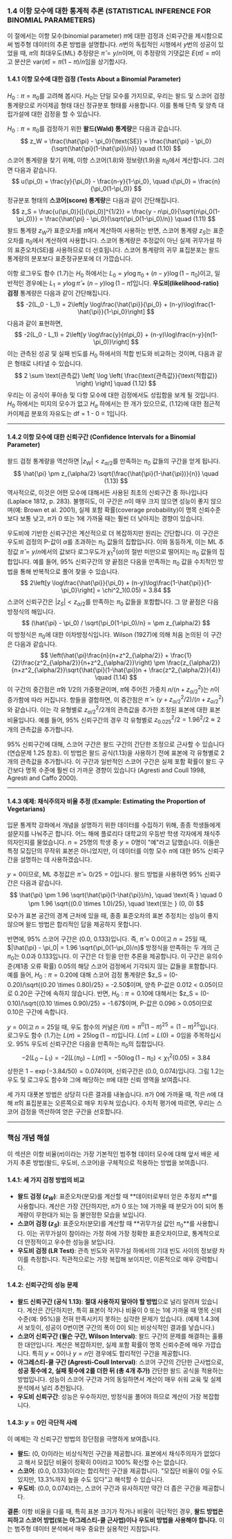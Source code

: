 ### **1.4 이항 모수에 대한 통계적 추론 (STATISTICAL INFERENCE FOR BINOMIAL PARAMETERS)**

이 절에서는 이항 모수(binomial parameter) $\pi$에 대한 검정과 신뢰구간을 제시함으로써 범주형 데이터의 추론 방법을 설명합니다. $n$번의 독립적인 시행에서 $y$번의 성공이 있었을 때, $\pi$의 최대우도(ML) 추정량은 $\hat{\pi} = y/n$이며, 이 추정량의 기댓값은 $E(\hat{\pi}) = \pi$이고 분산은 $\text{var}(\hat{\pi}) = \pi(1-\pi)/n$임을 상기합시다.

#### **1.4.1 이항 모수에 대한 검정 (Tests About a Binomial Parameter)**

$H_0: \pi = \pi_0$를 고려해 봅시다. $H_0$는 단일 모수를 가지므로, 우리는 왈드 및 스코어 검정 통계량으로 카이제곱 형태 대신 정규분포 형태를 사용합니다. 이를 통해 단측 및 양측 대립가설에 대한 검정을 할 수 있습니다.

$H_0: \pi = \pi_0$를 검정하기 위한 **왈드(Wald) 통계량**은 다음과 같습니다.
$$ z_W = \frac{\hat{\pi} - \pi_0}{\text{SE}} = \frac{\hat{\pi} - \pi_0}{\sqrt{\hat{\pi}(1-\hat{\pi})/n}} \quad (1.10) $$
스코어 통계량을 찾기 위해, 이항 스코어(1.8)와 정보량(1.9)을 $\pi_0$에서 계산합니다. 그러면 다음과 같습니다.
$$ u(\pi_0) = \frac{y}{\pi_0} - \frac{n-y}{1-\pi_0}, \quad ι(\pi_0) = \frac{n}{\pi_0(1-\pi_0)} $$
정규분포 형태의 **스코어(score) 통계량**은 다음과 같이 간단해집니다.
$$ z_S = \frac{u(\pi_0)}{[ι(\pi_0)]^{1/2}} = \frac{y - n\pi_0}{\sqrt{n\pi_0(1-\pi_0)}} = \frac{\hat{\pi} - \pi_0}{\sqrt{\pi_0(1-\pi_0)/n}} \quad (1.11) $$
왈드 통계량 $z_W$가 표준오차를 $\hat{\pi}$에서 계산하여 사용하는 반면, 스코어 통계량 $z_S$는 표준오차를 $\pi_0$에서 계산하여 사용합니다. 스코어 통계량은 추정값이 아닌 실제 귀무가설 하의 표준오차(SE)를 사용하므로 더 선호됩니다. 스코어 통계량의 귀무 표집분포는 왈드 통계량의 분포보다 표준정규분포에 더 가깝습니다.

이항 로그우도 함수 (1.7)는 $H_0$ 하에서는 $L_0 = y \log \pi_0 + (n-y)\log(1-\pi_0)$이고, 일반적인 경우에는 $L_1 = y \log \hat{\pi} + (n-y)\log(1-\hat{\pi})$입니다. **우도비(likelihood-ratio) 검정** 통계량은 다음과 같이 간단해집니다.
$$ -2(L_0 - L_1) = 2\left[y \log\frac{\hat{\pi}}{\pi_0} + (n-y)\log\frac{1-\hat{\pi}}{1-\pi_0}\right] $$
다음과 같이 표현하면,
$$ -2(L_0 - L_1) = 2\left[y \log\frac{y}{n\pi_0} + (n-y)\log\frac{n-y}{n(1-\pi_0)}\right] $$
이는 관측된 성공 및 실패 빈도를 $H_0$ 하에서의 적합 빈도와 비교하는 것이며, 다음과 같은 형태로 나타낼 수 있습니다.
$$ 2 \sum \text{관측값} \left[ \log \left( \frac{\text{관측값}}{\text{적합값}} \right) \right] \quad (1.12) $$
우리는 이 공식이 푸아송 및 다항 모수에 대한 검정에서도 성립함을 보게 될 것입니다. $H_0$ 하에서는 미지의 모수가 없고 $H_a$ 하에서는 한 개가 있으므로, (1.12)에 대한 점근적 카이제곱 분포의 자유도는 df = 1 - 0 = 1입니다.

---

#### **1.4.2 이항 모수에 대한 신뢰구간 (Confidence Intervals for a Binomial Parameter)**

왈드 검정 통계량을 역산하면 $|z_W| < z_{\alpha/2}$를 만족하는 $\pi_0$ 값들의 구간을 얻게 됩니다.
$$ \hat{\pi} \pm z_{\alpha/2} \sqrt{\frac{\hat{\pi}(1-\hat{\pi})}{n}} \quad (1.13) $$
역사적으로, 이것은 어떤 모수에 대해서든 사용된 최초의 신뢰구간 중 하나입니다 (Laplace 1812, p. 283). 불행히도, 이 구간은 $n$이 매우 크지 않으면 성능이 좋지 않으며(예: Brown et al. 2001), 실제 포함 확률(coverage probability)이 명목 신뢰수준보다 보통 낮고, $\pi$가 0 또는 1에 가까울 때는 훨씬 더 낮아지는 경향이 있습니다.

우도비에 기반한 신뢰구간은 계산적으로 더 복잡하지만 원리는 간단합니다. 이 구간은 우도비 검정의 P-값이 $\alpha$를 초과하는 $\pi_0$ 값들의 집합입니다. 이와 동등하게, 이는 ML 추정값 $\hat{\pi}=y/n$에서의 값보다 로그우도가 $\chi^2_1(\alpha)$의 절반 미만으로 떨어지는 $\pi_0$ 값들의 집합입니다. 예를 들어, 95% 신뢰구간의 양 끝점은 다음을 만족하는 $\pi_0$ 값을 수치적인 방법을 통해 반복적으로 풀어 찾을 수 있습니다.
$$ 2\left[y \log\frac{\hat{\pi}}{\pi_0} + (n-y)\log\frac{1-\hat{\pi}}{1-\pi_0}\right] = \chi^2_1(0.05) = 3.84 $$
스코어 신뢰구간은 $|z_S| < z_{\alpha/2}$를 만족하는 $\pi_0$ 값들을 포함합니다. 그 양 끝점은 다음 방정식의 해입니다.
$$ (\hat{\pi} - \pi_0) / \sqrt{\pi_0(1-\pi_0)/n} = \pm z_{\alpha/2} $$
이 방정식은 $\pi_0$에 대한 이차방정식입니다. Wilson (1927)에 의해 처음 논의된 이 구간은 다음과 같습니다.
$$ \left(\hat{\pi}\frac{n}{n+z^2_{\alpha/2}} + \frac{1}{2}\frac{z^2_{\alpha/2}}{n+z^2_{\alpha/2}}\right) \pm \frac{z_{\alpha/2}}{n+z^2_{\alpha/2}}\sqrt{\hat{\pi}(1-\hat{\pi})n + \frac{z^2_{\alpha/2}}{4}} \quad (1.14) $$
이 구간의 중간점은 $\hat{\pi}$와 1/2의 가중평균이며, $\hat{\pi}$에 주어진 가중치 $n/(n+z^2_{\alpha/2})$는 $n$이 증가함에 따라 커집니다. 항들을 결합하면, 이 중간점은 $\tilde{\pi} = (y+z^2_{\alpha/2}/2)/(n+z^2_{\alpha/2})$와 같습니다. 이는 각 유형별로 $z^2_{\alpha/2}/2$개의 관측값을 추가한 조정된 표본에 대한 표본 비율입니다. 예를 들어, 95% 신뢰구간의 경우 각 유형별로 $z^2_{0.025}/2 = 1.96^2/2 \approx 2$개의 관측값을 추가합니다.

95% 신뢰구간에 대해, 스코어 구간은 왈드 구간의 간단한 조정으로 근사할 수 있습니다(연습문제 1.25 참조). 이 방법은 왈드 공식(1.13)을 사용하기 전에 표본에 각 유형별로 2개의 관측값을 추가합니다. 이 구간과 일반적인 스코어 구간은 실제 포함 확률이 왈드 구간보다 명목 수준에 훨씬 더 가까운 경향이 있습니다 (Agresti and Coull 1998, Agresti and Caffo 2000).

---

#### **1.4.3 예제: 채식주의자 비율 추정 (Example: Estimating the Proportion of Vegetarians)**

입문 통계학 강좌에서 개념을 설명하기 위한 데이터를 수집하기 위해, 종종 학생들에게 설문지를 나눠주곤 합니다. 어느 해에 플로리다 대학교의 우등반 학생 각자에게 채식주의자인지를 물었습니다. $n=25$명의 학생 중 $y=0$명이 "예"라고 답했습니다. 이들은 특정 모집단의 무작위 표본은 아니었지만, 이 데이터를 이항 모수 $\pi$에 대한 95% 신뢰구간을 설명하는 데 사용하겠습니다.

$y=0$이므로, ML 추정값은 $\hat{\pi} = 0/25 = 0$입니다. 왈드 방법을 사용하면 95% 신뢰구간은 다음과 같습니다.
$$ \hat{\pi} \pm 1.96 \sqrt{\hat{\pi}(1-\hat{\pi})/n}, \quad \text{즉 } \quad 0 \pm 1.96 \sqrt{(0.0 \times 1.0)/25}, \quad \text{또는 } (0, 0) $$
모수가 표본 공간의 경계 근처에 있을 때, 종종 표준오차의 표본 추정치는 성능이 좋지 않으며 왈드 방법은 합리적인 답을 제공하지 못합니다.

반면에, 95% 스코어 구간은 (0.0, 0.133)입니다. 즉, $\hat{\pi}=0.0$이고 $n=25$일 때, $|\hat{\pi} - \pi_0| = 1.96 \sqrt{\pi_0(1-\pi_0)/n}$ 방정식을 만족하는 두 개의 근 $\pi_0$는 0.0과 0.133입니다. 이 구간은 더 믿을 만한 추론을 제공합니다. 이 구간은 유의수준(제1종 오류 확률) 0.05의 해당 스코어 검정에서 기각되지 않는 값들을 포함합니다. 예를 들어, $H_0: \pi=0.20$에 대해 스코어 검정 통계량은 $z_S = (0-0.20)/\sqrt{(0.20 \times 0.80)/25} = -2.50$이며, 양측 P-값은 0.012 < 0.05이므로 0.20은 구간에 속하지 않습니다. 반면, $H_0: \pi=0.10$에 대해서는 $z_S = (0-0.10)/\sqrt{(0.10 \times 0.90)/25} = -1.67$이며, P-값은 0.096 > 0.05이므로 0.10은 구간에 속합니다.

$y=0$이고 $n=25$일 때, 우도 함수의 커널은 $l(\pi) = \pi^0(1-\pi)^{25} = (1-\pi)^{25}$입니다. 로그우도 함수 (1.7)는 $L(\pi) = 25 \log(1-\pi)$입니다. $L(\hat{\pi}) = L(0) = 0$임을 주목하십시오. 95% 우도비 신뢰구간은 다음을 만족하는 $\pi_0$의 집합입니다.
$$ -2(L_0 - L_1) = -2[L(\pi_0) - L(\hat{\pi})] = -50 \log(1-\pi_0) < \chi^2_1(0.05) = 3.84 $$
상한은 $1 - \exp(-3.84/50) = 0.074$이며, 신뢰구간은 (0.0, 0.074)입니다. 그림 1.2는 우도 및 로그우도 함수와 그에 해당하는 $\pi$에 대한 신뢰 영역을 보여줍니다.

세 가지 대푯본 방법은 상당히 다른 결과를 내놓습니다. $\pi$가 0에 가까울 때, 작은 $n$에 대해 $\hat{\pi}$의 표집분포는 오른쪽으로 매우 치우쳐 있습니다. 수치적 평가에 따르면, 우리는 스코어 검정을 역산하여 얻은 구간을 선호합니다.

---

### **핵심 개념 해설**

이 섹션은 이항 비율($\pi$)이라는 가장 기본적인 범주형 데이터 모수에 대해 앞서 배운 세 가지 추론 방법(왈드, 우도비, 스코어)을 구체적으로 적용하는 방법을 보여줍니다.

#### **1.4.1: 세 가지 검정 방법의 비교**
*   **왈드 검정 ($z_W$)**: 표준오차(분모)를 계산할 때 **데이터로부터 얻은 추정치 $\hat{\pi}$**를 사용합니다. 계산은 가장 간단하지만, $\hat{\pi}$가 0 또는 1에 가까울 때 분모가 0이 되어 통계량이 무한대가 되는 등 불안정한 모습을 보입니다.
*   **스코어 검정 ($z_S$)**: 표준오차(분모)를 계산할 때 **귀무가설 값인 $\pi_0$**를 사용합니다. 이는 귀무가설이 참이라는 가정 하에 가장 정확한 표준오차이므로, 통계적으로 더 안정적이고 우수한 성능을 보입니다.
*   **우도비 검정 (LR Test)**: 관측 빈도와 귀무가설 하에서의 기대 빈도 사이의 정보량 차이를 측정합니다. 직관적으로는 가장 복잡해 보이지만, 이론적으로 매우 강력합니다.

#### **1.4.2: 신뢰구간의 성능 문제**
*   **왈드 신뢰구간 (공식 1.13)**: **절대 사용하지 말아야 할 방법**으로 널리 알려져 있습니다. 계산은 간단하지만, 특히 표본이 작거나 비율이 0 또는 1에 가까울 때 명목 신뢰수준(예: 95%)을 전혀 만족시키지 못하는 심각한 문제가 있습니다. (예제 1.4.3에서 보듯이, 성공이 0번이면 구간의 폭이 0이 되는 비상식적인 결과를 낳습니다.)
*   **스코어 신뢰구간 (윌슨 구간, Wilson Interval)**: 왈드 구간의 문제를 해결하는 훌륭한 대안입니다. 계산은 복잡하지만, 실제 포함 확률이 명목 신뢰수준에 매우 가깝습니다. 특히 $y=0$이나 $y=n$인 경우에도 합리적인 구간을 제공합니다.
*   **아그레스티-쿨 구간 (Agresti-Coull Interval)**: 스코어 구간의 간단한 근사법으로, **성공 횟수에 2, 실패 횟수에 2를 더한 뒤 (총 4개 추가)** 간단한 왈드 공식을 적용하는 방법입니다. 성능이 스코어 구간과 거의 동일하면서 계산이 매우 쉬워 교육 및 실제 분석에서 널리 추천됩니다.
*   **우도비 신뢰구간**: 성능은 우수하지만, 방정식을 풀어야 하므로 계산이 가장 복잡합니다.

#### **1.4.3: $y=0$인 극단적 사례**
이 예제는 각 신뢰구간 방법의 장단점을 극명하게 보여줍니다.
*   **왈드**: (0, 0)이라는 비상식적인 구간을 제공합니다. 표본에서 채식주의자가 없었다고 해서 모집단 비율이 정확히 0이라고 100% 확신할 수는 없습니다.
*   **스코어**: (0.0, 0.133)이라는 합리적인 구간을 제공합니다. "모집단 비율이 0일 수도 있지만, 13.3%까지 높을 수도 있다"고 해석할 수 있습니다.
*   **우도비**: (0.0, 0.074)라는, 스코어 구간과 유사하지만 약간 더 좁은 구간을 제공합니다.

**결론**: 이항 비율을 다룰 때, 특히 표본 크기가 작거나 비율이 극단적인 경우, **왈드 방법은 피하고 스코어 방법(또는 아그레스티-쿨 근사법)이나 우도비 방법을 사용해야 합니다.** 이는 범주형 데이터 분석에서 매우 중요한 실용적인 지침입니다.
